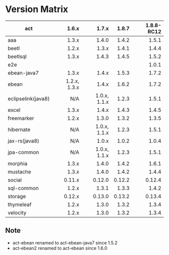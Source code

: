 # Version Matrix

| act                |        1.6.x |        1.7.x |       1.8.7 |  1.8.8-RC12 |
| ---                |        ----: |        ----: |       ----: |       ----: |
| aaa                |        1.3.x |        1.4.0 |       1.4.2 |       1.5.1 |
| beetl              |        1.2.x |        1.3.x |       1.4.1 |       1.4.4 |
| beetlsql           |        1.3.x |        1.4.3 |       1.4.5 |       1.5.2 |
| e2e                |              |              |             |       1.0.1 |
| ebean-java7        |        1.3.x |        1.4.x |       1.5.3 |       1.7.2 |
| ebean              | 1.2.x, 1.3.x |        1.4.x |       1.6.2 |       1.7.2 |
| eclipselink(java8) |          N/A | 1.0.x, 1.1.x |       1.2.3 |       1.5.1 |
| excel              |        1.3.x |        1.4.x |       1.4.3 |       1.4.5 |
| freemarker         |        1.2.x |        1.3.0 |       1.3.2 |       1.3.5 |
| hibernate          |          N/A | 1.0.x, 1.1.x |       1.2.3 |       1.5.1 |
| jax-rs(java8)      |          N/A |        1.0.x |       1.0.2 |       1.0.4 |
| jpa-common         |          N/A | 1.0.x, 1.1.x |       1.2.3 |       1.5.1 |
| morphia            |        1.3.x |        1.4.0 |       1.4.2 |       1.6.1 |
| mustache           |        1.3.x |        1.4.0 |       1.4.2 |       1.4.4 |
| social             |       0.11.x |       0.12.0 |      0.12.2 |      0.12.4 |
| sql-common         |        1.2.x |        1.3.1 |       1.3.3 |       1.4.2 |
| storage            |       0.12.x |       0.13.0 |      0.13.2 |      0.13.4 |
| thymeleaf          |        1.2.x |        1.3.0 |       1.3.2 |       1.3.4 |
| velocity           |        1.2.x |        1.3.0 |       1.3.2 |       1.3.4 |

## Note

* act-ebean renamed to act-ebean-java7 since 1.5.2
* act-ebean2 renamed to act-ebean since 1.6.0
